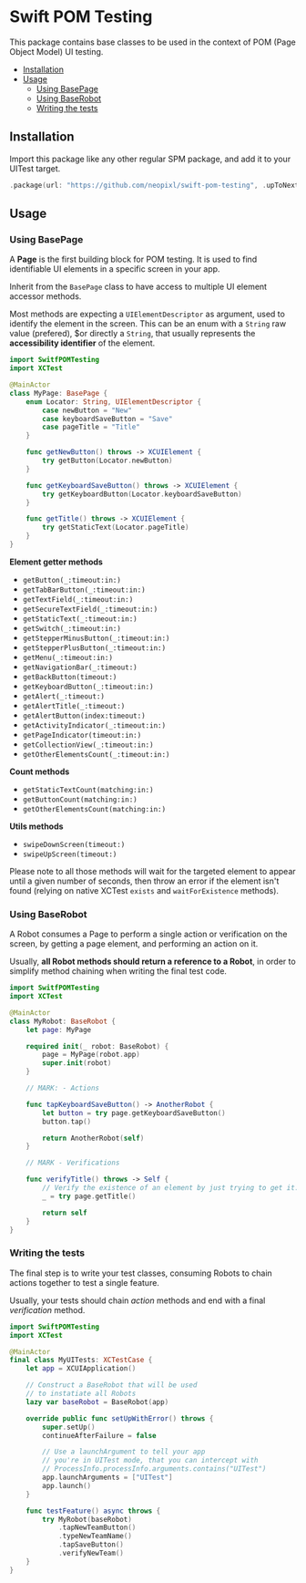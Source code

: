 # Swift POM Testing

This package contains base classes
to be used in the context of POM (Page Object Model) UI testing.

- [Installation](#installation)
- [Usage](#usage)
  - [Using BasePage](#using-basepage)
  - [Using BaseRobot](#using-baserobot)
  - [Writing the tests](#writing-the-tests)

## Installation

Import this package like any other regular SPM package,
and add it to your UITest target.

```swift
.package(url: "https://github.com/neopixl/swift-pom-testing", .upToNextMajor(from: "1.0.0"))
```

## Usage

### Using BasePage

A **Page** is the first building block for POM testing.
It is used to find identifiable UI elements in a specific screen in your app.

Inherit from the `BasePage` class to have access
to multiple UI element accessor methods.

Most methods are expecting a `UIElementDescriptor` as argument,
used to identify the element in the screen.
This can be an enum with a `String` raw value (prefered),
$or directly a `String`,
that usually represents the **accessibility identifier** of the element.

```swift
import SwitfPOMTesting
import XCTest

@MainActor
class MyPage: BasePage {
    enum Locator: String, UIElementDescriptor {
        case newButton = "New"
        case keyboardSaveButton = "Save"
        case pageTitle = "Title"
    }

    func getNewButton() throws -> XCUIElement {
        try getButton(Locator.newButton)
    }

    func getKeyboardSaveButton() throws -> XCUIElement {
        try getKeyboardButton(Locator.keyboardSaveButton)
    }

    func getTitle() throws -> XCUIElement {
        try getStaticText(Locator.pageTitle)
    }
}
```

**Element getter methods**

- `getButton(_:timeout:in:)`
- `getTabBarButton(_:timeout:in:)`
- `getTextField(_:timeout:in:)`
- `getSecureTextField(_:timeout:in:)`
- `getStaticText(_:timeout:in:)`
- `getSwitch(_:timeout:in:)`
- `getStepperMinusButton(_:timeout:in:)`
- `getStepperPlusButton(_:timeout:in:)`
- `getMenu(_:timeout:in:)`
- `getNavigationBar(_:timeout:)`
- `getBackButton(timeout:)`
- `getKeyboardButton(_:timeout:in:)`
- `getAlert(_:timeout:)`
- `getAlertTitle(_:timeout:)`
- `getAlertButton(index:timeout:)`
- `getActivityIndicator(_:timeout:in:)`
- `getPageIndicator(timeout:in:)`
- `getCollectionView(_:timeout:in:)`
- `getOtherElementsCount(_:timeout:in:)`

**Count methods**

- `getStaticTextCount(matching:in:)`
- `getButtonCount(matching:in:)`
- `getOtherElementsCount(matching:in:)`

**Utils methods**

- `swipeDownScreen(timeout:)`
- `swipeUpScreen(timeout:)`

Please note to all those methods will wait for the targeted element
to appear until a given number of seconds,
then throw an error if the element isn't found
(relying on native XCTest `exists` and `waitForExistence` methods).

### Using BaseRobot

A Robot consumes a Page to perform a single action
or verification on the screen, by getting a page element,
and performing an action on it.

Usually, **all Robot methods should return a reference to a Robot**,
in order to simplify method chaining when writing the final test code.

```swift
import SwitfPOMTesting
import XCTest

@MainActor
class MyRobot: BaseRobot {
    let page: MyPage

    required init(_ robot: BaseRobot) {
        page = MyPage(robot.app)
        super.init(robot)
    }

    // MARK: - Actions

    func tapKeyboardSaveButton() -> AnotherRobot {
        let button = try page.getKeyboardSaveButton()
        button.tap()

        return AnotherRobot(self)
    }

    // MARK - Verifications

    func verifyTitle() throws -> Self {
        // Verify the existence of an element by just trying to get it.
        _ = try page.getTitle()

        return self
    }
}
```

### Writing the tests

The final step is to write your test classes,
consuming Robots to chain actions together to test a single feature.

Usually, your tests should chain *action* methods
and end with a final *verification* method.

```swift
import SwiftPOMTesting
import XCTest

@MainActor
final class MyUITests: XCTestCase {
    let app = XCUIApplication()

    // Construct a BaseRobot that will be used
    // to instatiate all Robots
    lazy var baseRobot = BaseRobot(app)

    override public func setUpWithError() throws {
        super.setUp()
        continueAfterFailure = false

        // Use a launchArgument to tell your app
        // you're in UITest mode, that you can intercept with
        // ProcessInfo.processInfo.arguments.contains("UITest")
        app.launchArguments = ["UITest"]
        app.launch()
    }

    func testFeature() async throws {
        try MyRobot(baseRobot)
            .tapNewTeamButton()
            .typeNewTeamName()
            .tapSaveButton()
            .verifyNewTeam()
    }
}
```

